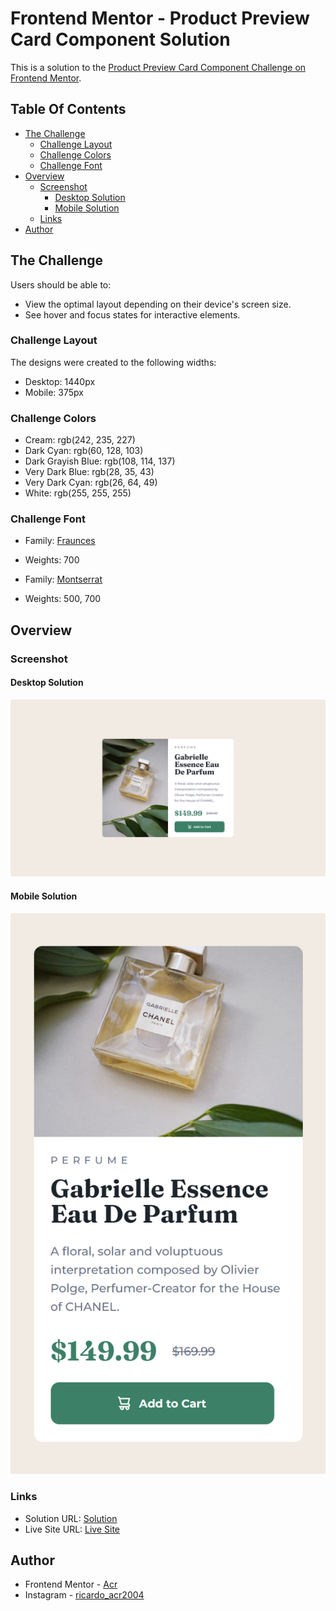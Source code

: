 # Frontend Mentor - Product Preview Card Component Solution

This is a solution to the [Product Preview Card Component Challenge on Frontend Mentor](https://www.frontendmentor.io/challenges/product-preview-card-component-GO7UmttRfa).

## Table Of Contents

- [The Challenge](#the-challenge)
  - [Challenge Layout](#challenge-layout)
  - [Challenge Colors](#challenge-colors)
  - [Challenge Font](#challenge-font)
- [Overview](#overview)
  - [Screenshot](#screenshot)
    - [Desktop Solution](#desktop-solution)
    - [Mobile Solution](#mobile-solution)
  - [Links](#links)
- [Author](#author)

## The Challenge

Users should be able to:

- View the optimal layout depending on their device's screen size.
- See hover and focus states for interactive elements.

### Challenge Layout

The designs were created to the following widths:

- Desktop: 1440px
- Mobile: 375px

### Challenge Colors

- Cream: rgb(242, 235, 227)
- Dark Cyan: rgb(60, 128, 103)
- Dark Grayish Blue: rgb(108, 114, 137)
- Very Dark Blue: rgb(28, 35, 43)
- Very Dark Cyan: rgb(26, 64, 49)
- White: rgb(255, 255, 255)

### Challenge Font

- Family: [Fraunces](https://fonts.google.com/specimen/Fraunces)
- Weights: 700

- Family: [Montserrat](https://fonts.google.com/specimen/Montserrat)
- Weights: 500, 700

## Overview

### Screenshot

#### Desktop Solution
![](Design/Solution/Desktop%20Solution.png)

#### Mobile Solution
![](Design/Solution/Mobile%20Solution.png)

### Links

- Solution URL: [Solution]()
- Live Site URL: [Live Site]()

## Author

- Frontend Mentor - [Acr](https://www.frontendmentor.io/profile/Acr2004)
- Instagram - [ricardo_acr2004](https://www.instagram.com/ricardo_acr2004/)